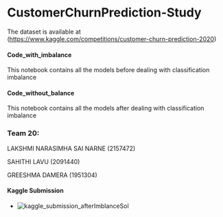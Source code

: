 # CustomerChurnPrediction-Study

The dataset is available at
(https://www.kaggle.com/competitions/customer-churn-prediction-2020)

#### Code_with_imbalance
This notebook contains all the models before dealing with classification imbalance


#### Code_without_balance
This notebook contains all the models after dealing with classification imbalance



### Team 20:
LAKSHMI NARASIMHA SAI NARNE (2157472) 

SAHITHI LAVU (2091440) 

GREESHMA DAMERA (1951304)



#### Kaggle Submission
* ![kaggle_submission_afterImblanceSol](https://user-images.githubusercontent.com/42679257/206825684-c287eef9-cbc8-4037-b00f-aff2fe8e952b.PNG)

